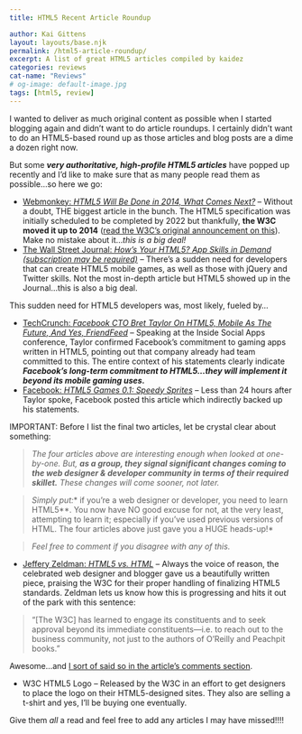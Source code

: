 ```yaml
---
title: HTML5 Recent Article Roundup

author: Kai Gittens
layout: layouts/base.njk
permalink: /html5-article-roundup/
excerpt: A list of great HTML5 articles compiled by kaidez
categories: reviews
cat-name: "Reviews"
# og-image: default-image.jpg
tags: [html5, review]
---
```


I wanted to deliver as much original content as possible when I started blogging again and didn’t want to do article roundups. I certainly didn’t want to do an HTML5-based round up as those articles and blog posts are a dime a dozen right now.

But some ***very authoritative, high-profile HTML5 articles*** have popped up recently and I’d like to make sure that as many people read them as possible…so here we go:

*   [Webmonkey: *HTML5 Will Be Done in 2014, What Comes Next?*][1] – Without a doubt, THE biggest article in the bunch. The HTML5 specification was initially scheduled to be completed by 2022 but thankfully, **the W3C moved it up to 2014** ([read the W3C’s original announcement on this][2]). Make no mistake about it…*this is a big deal!*
*   [The Wall Street Journal: *How’s Your HTML5? App Skills in Demand (subscription may be required)*][3] – There’s a sudden need for developers that can create HTML5 mobile games, as well as those with jQuery and Twitter skills. Not the most in-depth article but HTML5 showed up in the Journal…this is also a big deal.  

This sudden need for HTML5 developers was, most likely, fueled by…

*    <a href="http://techcrunch.com/2011/01/27/facebook-bret-taylor/
">TechCrunch: *Facebook CTO Bret Taylor On HTML5, Mobile As The Future, And Yes, FriendFeed*</a> – Speaking at the Inside Social Apps conference, Taylor confirmed Facebook’s commitment to gaming apps written in HTML5, pointing out that company already had team committed to this. The entire context of his statements clearly indicate ***Facebook’s long-term commitment to HTML5…they *will* implement it beyond its mobile gaming uses.***
*   <a href="http://www.facebook.com/note.php?note_id=491691753919&id=9445547199">Facebook: *HTML5 Games 0.1: Speedy Sprites*</a> – Less than 24 hours after Taylor spoke, Facebook posted this article which indirectly backed up his statements.

IMPORTANT: Before I list the final two articles, let be crystal clear about something:

> *The four articles above are interesting enough when looked at one-by-one. But, **as a group, they signal significant changes coming to the web designer & developer community in terms of their required skillet.** These changes will come sooner, not later.*

> *Simply put:** if you’re a web designer or developer, you need to learn HTML5**. You now have NO good excuse for not, at the very least, attempting to learn it; especially if you’ve used previous versions of HTML. The four articles above just gave you a HUGE heads-up!*

> *Feel free to comment if you disagree with any of this.*

*   <a href="http://www.zeldman.com/2011/01/27/html5-vs-html/">Jeffery Zeldman: *HTML5 vs. HTML*</a> – Always the voice of reason, the celebrated web designer and blogger gave us a beautifully written piece, praising the W3C for their proper handling of finalizing HTML5 standards. Zeldman lets us know how this is progressing and hits it out of the park with this sentence:

> “[The W3C] has learned to engage its constituents and to seek approval beyond its immediate constituents—i.e. to reach out to the business community, not just to the authors of O’Reilly and Peachpit books.”

Awesome…and <a href="http://www.zeldman.com/2011/01/27/html5-vs-html/#comment-58000">I sort of said so in the article’s comments section</a>.

*   <a hreef="http://www.w3.org/html/logo/">W3C HTML5 Logo</a> – Released by the W3C in an effort to get designers to place the logo on their HTML5-designed sites. They also are selling a t-shirt and yes, I’ll be buying one eventually.

Give them *all* a read and feel free to add any articles I may have missed!!!!

 [1]: http://www.webmonkey.com/2011/02/html5-will-be-done-in-2014-what-comes-next/
 [2]: http://www.w3.org/News/2011.html#entry-9015
 [3]: http://online.wsj.com/article/SB10001424052748703956604576110044198747076.html